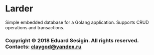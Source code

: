 # Larder

Simple embedded database for a Golang application.
Supports CRUD operations and transactions.

### Copyright © 2018 Eduard Sesigin. All rights reserved. Contacts: <claygod@yandex.ru>